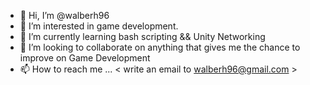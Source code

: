 - 👋 Hi, I’m @walberh96
- 👀 I’m interested in game development.
- 🌱 I’m currently learning bash scripting && Unity Networking
- 💞️ I’m looking to collaborate on anything that gives me the chance to improve on Game Development 
- 📫 How to reach me ... < write an email to walberh96@gmail.com >

<!---
walberh96/walberh96 is a ✨ special ✨ repository because its `README.md` (this file) appears on your GitHub profile.
You can click the Preview link to take a look at your changes.
--->
